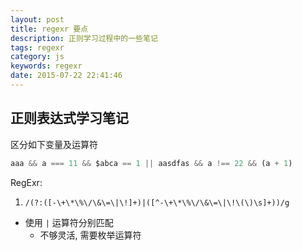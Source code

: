 ```yaml
---
layout: post
title: regexr 要点
description: 正则学习过程中的一些笔记
tags: regexr
category: js
keywords: regexr
date: 2015-07-22 22:41:46
---
```


## 正则表达式学习笔记

区分如下变量及运算符

```js
aaa && a === 11 && $abca == 1 || aasdfas && a !== 22 && (a + 1)
```

RegExr:

1. `/(?:([-\+\*\%\/\&\=\|\!]+)|([^-\+\*\%\/\&\=\|\!\(\)\s]+))/g`
  * 使用 `|` 运算符分别匹配
    * 不够灵活, 需要枚举运算符 

